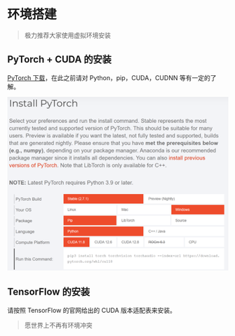 # 环境搭建

> 极力推荐大家使用虚拟环境安装

## PyTorch + CUDA 的安装

[PyTorch 下载](https://pytorch.org/)，在此之前请对 Python，pip，CUDA，CUDNN 等有一定的了解。

![PyTorch 和 CUDA 的安装](Image/image.png)

## TensorFlow 的安装

请按照 TensorFlow 的官网给出的 CUDA 版本适配表来安装。

> 愿世界上不再有环境冲突
